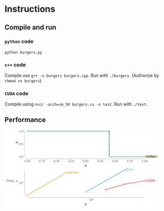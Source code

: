 # Instructions

## Compile and run
### `python` code
`python burgers.py`

### `c++` code

Compile use `g++ -o burgers burgers.cpp`.
Run with `./burgers`. (Authorize by `chmod +x burgers`)

### `CUDA` code

Compile using 
`nvcc -arch=sm_50 burgers.cu -o test`.
Run with `./test`. 

## Performance
![Performance](https://github.com/SichengHe/cuda_burgers/blob/main/results.png)